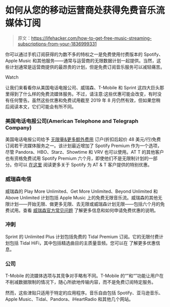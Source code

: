 # 如何从您的移动运营商处获得免费音乐流媒体订阅

> 原文：<https://lifehacker.com/how-to-get-free-music-streaming-subscriptions-from-your-1836999331>

你可以通过手机订阅获得的为数不多的特权之一是免费使用付费版本的 Spotify、Apple Music 和其他服务——通常与运营商的无限数据计划一起提供。当然，这些计划通常是运营商提供的最昂贵的计划，但是免费订阅音乐服务可以减轻痛苦。

Watch

让我们来看看你从美国电话电报公司、威瑞森、T-Mobile 和 Sprint 这四大巨头那里得到了什么样的免费流媒体服务。不过，请注意:这些优惠可能会改变，有时没有任何警告。虽然这些优惠和免费试用截至 2019 年 8 月仍然有效，但如果您稍后阅读本文，它们可能会有所不同。

### 美国电话电报公司(American Telephone and Telegraph Company)

美国电话电报公司给予 [无限量&更多额外费用](https://www.att.com/plans/unlimited-data-plans.html?source=EC1N250000000000P&WT.srch=1&wtExtndSource=%2Batt+%2Bmore&gclsrc=aw.ds&ds_rl=1272071&gclid=CjwKCAjwyqTqBRAyEiwA8K_4O6O6-WlHV7t_WFyt7sQVvqCfvnhDzqYRP0h7jlHky8iA7yeL5esqpBoCQ-AQAvD_BwE&gclsrc=aw.ds) 订户(折扣后起价 48 美元/行)免费订阅若干流媒体服务之一。该计划最近增加了 Spotify Premium 作为一个选项，尽管 Pandora、HBO、Starz、Showtime 和 VRV 也可以使用。AT T 的其他客户也有资格免费试用 Spotify Premium 六个月，即使他们不是无限制计划的一部分。你可以 [在这里](https://newsroom.spotify.com/2019-08-05/5-fast-facts-about-att-and-spotify-premiums-new-collaboration/) 阅读更多关于 Spotify 为 AT & T 客户提供的特别优惠。

### 威瑞森电信

威瑞森的 Play More Unlimited、Get More Unlimited、Beyond Unlimited 和 Above Unlimited 计划包括 Apple Music 上的免费无限音乐流。威瑞森的其他无限计划——开始无限、做更多无限、去无限或威瑞森计划无限——包括六个月的免费试用。查看 [威瑞森官方常见问题](https://www.verizonwireless.com/support/apple-music-faqs/) 了解更多信息和如何申请免费优惠的说明。

### **冲刺**

Sprint 的 Unlimited Plus 计划包括免费的 Tidal Premium 订阅。它的无限付费计划包括 Tidal HiFi，其中包括精选曲目的主质量音频。您可以在 了解更多优惠信息。

### 公司

T-Mobile 的流媒体选项与其竞争对手略有不同。T-Mobile 的“”和“”功能让用户在不削减数据限制的情况下，随心所欲地传输内容，而不是免费订阅特定服务。

然而，这些津贴只适用于特定的应用程序。音乐自由包括 Spotify、亚马逊音乐、Apple Music、Tidal、Pandora、iHeartRadio 和其他几个网站。